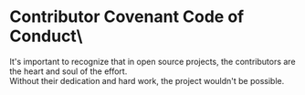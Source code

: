 # Contributor Covenant Code of Conduct\
It's important to recognize that in open source projects, the contributors are the heart and soul of the effort.\
Without their dedication and hard work, the project wouldn't be possible.
